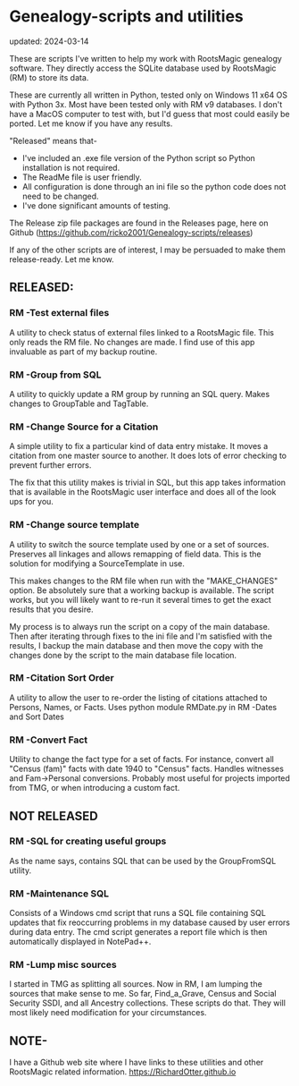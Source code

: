 # Genealogy-scripts and utilities

updated: 2024-03-14

These are scripts I've written to help my work with RootsMagic genealogy software. They directly access the SQLite database used by RootsMagic (RM) to store its data.

These are currently all written in Python, tested only on Windows 11 x64 OS with Python 3x. Most have been tested only with RM v9 databases.
I don't have a MacOS computer to test with, but I'd guess that most could easily be ported. Let me know if you have any results.


"Released" means that-
* I've included an .exe file version of the Python script so Python installation is not required. 
* The ReadMe file is user friendly.
* All configuration is done through an ini file so the python code does not need to be changed.
* I've done significant amounts of testing.

The Release zip file packages are found in the Releases page, here on Github (https://github.com/ricko2001/Genealogy-scripts/releases)


If any of the other scripts are of interest, I may be persuaded to make them release-ready. Let me know.


## RELEASED:

### RM -Test external files

A utility to check status of external files linked to a RootsMagic file.
This only reads the RM file. No changes are made.
I find use of this app invaluable as part of my backup routine.

### RM -Group from SQL

A utility to quickly update a RM group by running an SQL query.
Makes changes to GroupTable and TagTable.


### RM -Change Source for a Citation
A simple utility to fix a particular kind of data entry mistake. It moves a citation from one master source to another. It does lots of error checking to prevent further errors.

The fix that this utility makes is trivial in SQL, but this app takes information that is available in the RootsMagic user interface and does all of the look ups for you. 

### RM -Change source template

A utility to switch the source template used by one or a set of sources.
Preserves all linkages and allows remapping of field data.
This is the solution for modifying a SourceTemplate in use.

This makes changes to the RM file when run with the "MAKE_CHANGES" option. Be absolutely sure that a working backup is available. The script works, but you will likely want to re-run it several times to get the exact results that you desire.

My process is to always run the script on a copy of the main database. Then after iterating through fixes to the ini file and I'm satisfied with the results, I backup the main database and then move the copy with the changes done by the script to the main database file location.

### RM -Citation Sort Order

A utility to allow the user to re-order the listing of citations attached to Persons, Names, or Facts. Uses python module RMDate.py in RM -Dates and Sort Dates

### RM -Convert Fact

Utility to change the fact type for a set of facts. For instance, convert all 
"Census (fam)" facts with date 1940 to "Census" facts. Handles witnesses and Fam->Personal conversions.
Probably most useful for projects imported from TMG, or when introducing a custom fact.

## NOT RELEASED

### RM -SQL for creating useful groups

As the name says, contains SQL that can be used by the GroupFromSQL utility.

### RM -Maintenance SQL

Consists of a Windows cmd script that runs a SQL file containing SQL updates 
that fix reoccurring problems in my database caused by user errors during 
data entry. The cmd script generates a report file which is then 
automatically displayed in NotePad++.

### RM -Lump misc sources

I started in TMG as splitting all sources. Now in RM, I am lumping the sources that make sense to me. So far, Find_a_Grave, Census and Social Security SSDI, and all Ancestry collections. These scripts do that. They will most likely  need modification for your circumstances.

## NOTE-

I have a Github web site where I have links to these utilities and other RootsMagic related information.
https://RichardOtter.github.io
